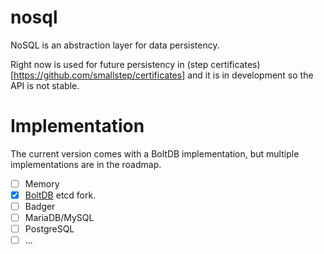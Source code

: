 # nosql

NoSQL is an abstraction layer for data persistency.

Right now is used for future persistency in (step certificates)[https://github.com/smallstep/certificates]
and it is in development so the API is not stable.

# Implementation

The current version comes with a BoltDB implementation, but multiple
implementations are in the roadmap.

- [ ] Memory
- [x] [BoltDB](https://github.com/etcd-io/bbolt) etcd fork.
- [ ] Badger
- [ ] MariaDB/MySQL
- [ ] PostgreSQL
- [ ] ...
